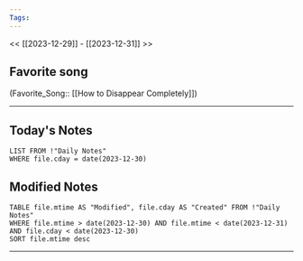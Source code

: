 ```yaml
---
Tags:
---
```

<< [[2023-12-29]] - [[2023-12-31]] >>
## Favorite song
(Favorite_Song:: [[How to Disappear Completely]])

___
## Today's Notes
```dataview
LIST FROM !"Daily Notes"
WHERE file.cday = date(2023-12-30)
```
## Modified Notes
```dataview
TABLE file.mtime AS "Modified", file.cday AS "Created" FROM !"Daily Notes" 
WHERE file.mtime > date(2023-12-30) AND file.mtime < date(2023-12-31) AND file.cday < date(2023-12-30)
SORT file.mtime desc
```
___
